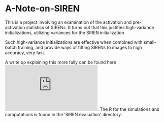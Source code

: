 # A-Note-on-SIREN

This is a project involving an examination of the activation and pre-activation statistics of SIRENs. It turns out that this justifies high-variance initializations, utilizing variances for the SIREN initialization.

Such high-variance initializations are effective when combined with small-batch training, and provide ways of fitting SIRENs to images to high accuracy, very fast.

A write up explaining this more fully can be found here ![here](https://raw.githubusercontent.com/mlaang/A-Note-on-SIREN/master/A%20Note%20on%20SIREN.pdf). The R for the simulations and computations is found in the 'SIREN evaluation' directory.
